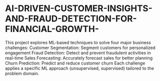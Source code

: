 # AI-DRIVEN-CUSTOMER-INSIGHTS-AND-FRAUD-DETECTION-FOR-FINANCIAL-GROWTH-
This project explores ML-based techniques to solve four major business challenges:
Customer Segmentation: Segment customers for personalized engagement
Fraud Detection: Detect and prevent fraudulent activities in real-time
Sales Forecasting: Accurately forecast sales for better planning
Churn Prediction: Predict and reduce customer churn
Each challenge applies a specific ML approach (unsupervised, supervised) tailored to the problem domain.
